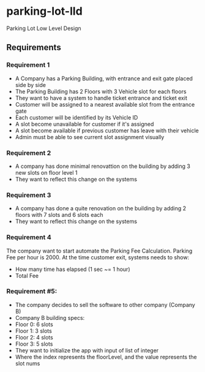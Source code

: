 # parking-lot-lld
Parking Lot Low Level Design


## Requirements
### Requirement 1
- A Company has a Parking Building, with entrance and exit gate placed side by side
- The Parking Building has 2 Floors with 3 Vehicle slot for each floors
- They want to have a system to handle ticket entrance and ticket exit
- Customer will be assigned to a nearest available slot from the entrance gate
- Each customer will be identified by its Vehicle ID
- A slot become unavailable for customer if it's assigned
- A slot become available if previous customer has leave with their vehicle
- Admin must be able to see current slot assignment visually

### Requirement 2
- A company has done minimal renovattion on the building by adding 3 new slots on floor level 1
- They want to reflect this change on the systems

### Requirement 3
- A company has done a quite renovation on the building by adding 2 floors with 7 slots and 6 slots each
- They want to reflect this change on the systems

### Requirement 4
The company want to start automate the Parking Fee Calculation.
Parking Fee per hour is 2000.
At the time customer exit, systems needs to show:
- How many time has elapsed (1 sec ~= 1 hour)
- Total Fee

### Requirement #5:
- The company decides to sell the software to other company (Company B)
- Company B building specs:
- Floor 0: 6 slots
- Floor 1: 3 slots
- Floor 2: 4 slots
- Floor 3: 5 slots
- They want to initialize the app with input of list of integer
- Where the index represents the floorLevel, and the value represents the slot nums
